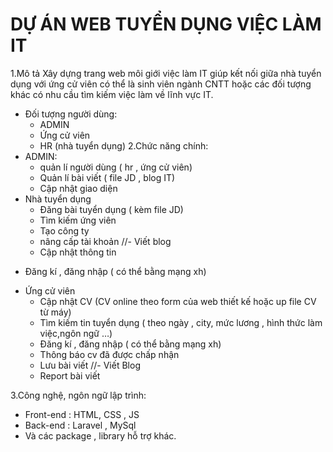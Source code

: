 # DỰ ÁN WEB TUYỂN DỤNG VIỆC LÀM IT
1.Mô tả
Xây dựng trang web môi giới việc làm IT giúp kết nối giữa nhà tuyển dụng với ứng cử viên có thể là sinh viên ngành CNTT hoặc các đối tượng khác có nhu cầu tìm kiếm việc làm về lĩnh vực IT.
+   Đối tượng người dùng:
	- ADMIN
	- Ứng cử viên
	- HR (nhà tuyển dụng)
2.Chức năng chính: 
+   ADMIN:
    - quản lí người dùng ( hr , ứng cử viên)
   	- Quản lí bài viết ( file JD , blog IT)
	- Cập nhật giao diện
+   Nhà tuyển dụng
 	- Đăng bài tuyển dụng ( kèm file JD)
	- Tìm kiếm ứng viên
	- Tạo công ty
	- nâng cấp tài khoản
	//- Viết blog
	- Cập nhật thông tin
- Đăng kí ,  đăng nhập ( có thể bằng mạng xh) 
+   Ứng cử viên
	- Cập nhật CV (CV online theo form của web thiết kế hoặc up file CV từ máy)
	- Tìm kiếm tin tuyển dụng ( theo ngày , city, mức lương , hình thức làm việc,ngôn ngữ …)
	- Đăng kí ,  đăng nhập ( có thể bằng mạng xh)
    - Thông báo cv đã được chấp nhận
	- Lưu bài viết
	//- Viết Blog
	- Report bài viết

3.Công nghệ, ngôn ngữ lập trình:
- Front-end : HTML, CSS , JS
- Back-end :  Laravel , MySql
- Và các package , library hỗ trợ khác.
